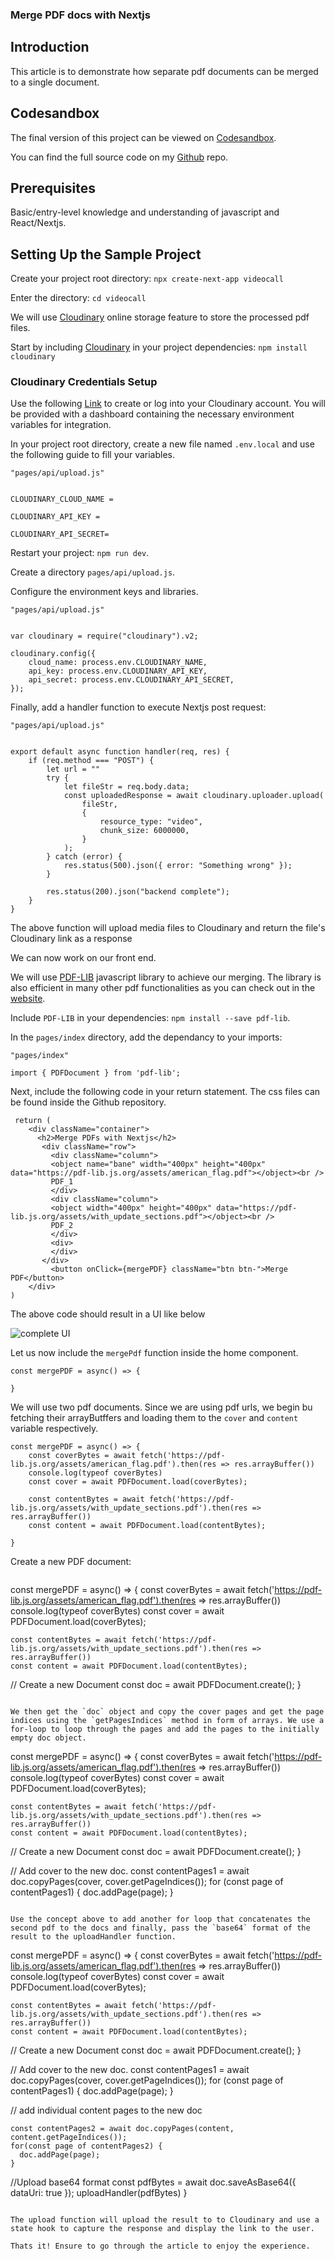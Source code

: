 ###  Merge PDF docs with Nextjs

##  Introduction
This article is to demonstrate how separate pdf documents can be merged to a single document.

##  Codesandbox 
The final version of this project can be viewed on   [Codesandbox](/).

<CodeSandbox
title="webrtc"
id=" "
/>

You can find the full source code on my [Github](/) repo.

##  Prerequisites

Basic/entry-level knowledge and understanding of javascript and React/Nextjs.

##  Setting Up the Sample Project

Create your project root directory: `npx create-next-app videocall`

Enter the directory: `cd videocall`

We will use [Cloudinary](https://cloudinary.com/?ap=em) online storage feature to store the processed pdf files.

Start by including [Cloudinary](https://cloudinary.com/?ap=em) in your project dependencies: `npm install cloudinary`

###  Cloudinary Credentials Setup
Use the following [Link](https://cloudinary.com/console) to create or log into your Cloudinary account. You will be provided with a dashboard containing the necessary environment variables for integration.

In your project root directory, create a new file named `.env.local` and use the following guide to fill your variables.
```
"pages/api/upload.js"


CLOUDINARY_CLOUD_NAME =

CLOUDINARY_API_KEY = 

CLOUDINARY_API_SECRET=

```

Restart your project: `npm run dev`.

Create a directory `pages/api/upload.js`.

Configure the environment keys and libraries.

```
"pages/api/upload.js"


var cloudinary = require("cloudinary").v2;

cloudinary.config({
    cloud_name: process.env.CLOUDINARY_NAME,
    api_key: process.env.CLOUDINARY_API_KEY,
    api_secret: process.env.CLOUDINARY_API_SECRET,
});
```
Finally, add a handler function to execute Nextjs post request:
```
"pages/api/upload.js"


export default async function handler(req, res) {
    if (req.method === "POST") {
        let url = ""
        try {
            let fileStr = req.body.data;
            const uploadedResponse = await cloudinary.uploader.upload(
                fileStr,
                {
                    resource_type: "video",
                    chunk_size: 6000000,
                }
            );
        } catch (error) {
            res.status(500).json({ error: "Something wrong" });
        }

        res.status(200).json("backend complete");
    }
}
```
The above function will upload media files to Cloudinary and return the file's Cloudinary link as a response    

We can now work on our front end.

We will use [PDF-LIB](https://pdf-lib.js.org/) javascript library to achieve our merging. The library is also efficient in many other pdf functionalities as you can check out in the [website](https://pdf-lib.js.org/).

Include `PDF-LIB` in your dependencies: `npm install --save pdf-lib`.

In the `pages/index` directory, add the dependancy to your imports:
```
"pages/index"

import { PDFDocument } from 'pdf-lib';
```

Next, include the following code in your return statement. The css files can be found inside the Github repository.

```
 return (
    <div className="container">
      <h2>Merge PDFs with Nextjs</h2>
       <div className="row">
         <div className="column">
         <object name="bane" width="400px" height="400px" data="https://pdf-lib.js.org/assets/american_flag.pdf"></object><br />
         PDF_1
         </div>
         <div className="column">
         <object width="400px" height="400px" data="https://pdf-lib.js.org/assets/with_update_sections.pdf"></object><br />
         PDF_2
         </div> 
         <div>
         </div>
       </div>
         <button onClick={mergePDF} className="btn btn-">Merge PDF</button>
    </div>
)
```

The above code should result in a UI like below

![complete UI](https://res.cloudinary.com/dogjmmett/image/upload/v1652979704/UI_xszb2k.png "complete UI")

Let us now include the `mergePdf` function inside the home component.

```
const mergePDF = async() => {

}
```

We will use two pdf documents. Since we are using pdf urls, we begin bu fetching their arrayButffers and loading them to the `cover` and `content` variable respectively.

```
const mergePDF = async() => {
    const coverBytes = await fetch('https://pdf-lib.js.org/assets/american_flag.pdf').then(res => res.arrayBuffer())
    console.log(typeof coverBytes)
    const cover = await PDFDocument.load(coverBytes);

    const contentBytes = await fetch('https://pdf-lib.js.org/assets/with_update_sections.pdf').then(res => res.arrayBuffer())
    const content = await PDFDocument.load(contentBytes);

}
```

Create a new PDF document:

```
```
const mergePDF = async() => {
    const coverBytes = await fetch('https://pdf-lib.js.org/assets/american_flag.pdf').then(res => res.arrayBuffer())
    console.log(typeof coverBytes)
    const cover = await PDFDocument.load(coverBytes);

    const contentBytes = await fetch('https://pdf-lib.js.org/assets/with_update_sections.pdf').then(res => res.arrayBuffer())
    const content = await PDFDocument.load(contentBytes);

// Create a new Document
    const doc = await PDFDocument.create();
}
```

We then get the `doc` object and copy the cover pages and get the page indices using the `getPagesIndices` method in form of arrays. We use a for-loop to loop through the pages and add the pages to the initially empty doc object.

```
const mergePDF = async() => {
    const coverBytes = await fetch('https://pdf-lib.js.org/assets/american_flag.pdf').then(res => res.arrayBuffer())
    console.log(typeof coverBytes)
    const cover = await PDFDocument.load(coverBytes);

    const contentBytes = await fetch('https://pdf-lib.js.org/assets/with_update_sections.pdf').then(res => res.arrayBuffer())
    const content = await PDFDocument.load(contentBytes);

// Create a new Document
    const doc = await PDFDocument.create();
}

// Add cover to the new doc.
    const contentPages1 = await doc.copyPages(cover, cover.getPageIndices());
    for (const page of contentPages1) {
      doc.addPage(page);
    }
```

Use the concept above to add another for loop that concatenates the second pdf to the docs and finally, pass the `base64` format of the result to the uploadHandler function.

```
const mergePDF = async() => {
    const coverBytes = await fetch('https://pdf-lib.js.org/assets/american_flag.pdf').then(res => res.arrayBuffer())
    console.log(typeof coverBytes)
    const cover = await PDFDocument.load(coverBytes);

    const contentBytes = await fetch('https://pdf-lib.js.org/assets/with_update_sections.pdf').then(res => res.arrayBuffer())
    const content = await PDFDocument.load(contentBytes);

// Create a new Document
    const doc = await PDFDocument.create();
}

// Add cover to the new doc.
    const contentPages1 = await doc.copyPages(cover, cover.getPageIndices());
    for (const page of contentPages1) {
      doc.addPage(page);
    }

// add individual content pages to the new doc

    const contentPages2 = await doc.copyPages(content, content.getPageIndices());
    for(const page of contentPages2) {
      doc.addPage(page);
    }

//Upload base64 format
    const pdfBytes = await doc.saveAsBase64({ dataUri: true });
    uploadHandler(pdfBytes)
  }
```

The upload function will upload the result to to Cloudinary and use a state hook to capture the response and display the link to the user.

Thats it! Ensure to go through the article to enjoy the experience.